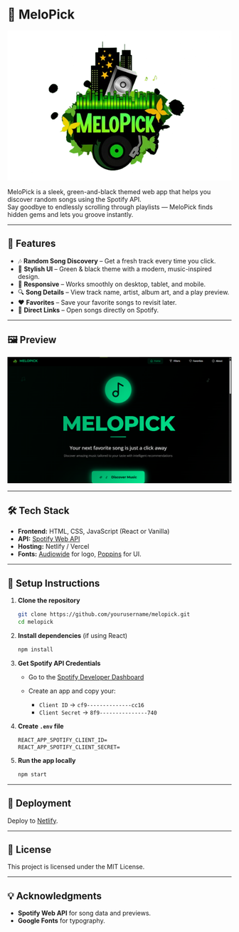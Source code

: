 # 🎵 MeloPick

![MeloPick Logo](./melopick-logo2.png)

MeloPick is a sleek, green-and-black themed web app that helps you discover random songs using the Spotify API.  
Say goodbye to endlessly scrolling through playlists — MeloPick finds hidden gems and lets you groove instantly.

---

## 🌟 Features

- 🎶 **Random Song Discovery** – Get a fresh track every time you click.
- 🎨 **Stylish UI** – Green & black theme with a modern, music-inspired design.
- 📱 **Responsive** – Works smoothly on desktop, tablet, and mobile.
- 🔍 **Song Details** – View track name, artist, album art, and a play preview.
- ❤️ **Favorites** – Save your favorite songs to revisit later.
- 🔗 **Direct Links** – Open songs directly on Spotify.

---

## 🖼 Preview
![MeloPick Screenshot](./melopick.png)

---

## 🛠 Tech Stack

- **Frontend:** HTML, CSS, JavaScript (React or Vanilla)
- **API:** [Spotify Web API](https://developer.spotify.com/documentation/web-api/)
- **Hosting:** Netlify / Vercel
- **Fonts:** [Audiowide](https://fonts.google.com/specimen/Audiowide) for logo, [Poppins](https://fonts.google.com/specimen/Poppins) for UI.

---

## 🔑 Setup Instructions

1. **Clone the repository**
   ```bash
   git clone https://github.com/yourusername/melopick.git
   cd melopick
   ```

2. **Install dependencies** (if using React)

   ```bash
   npm install
   ```

3. **Get Spotify API Credentials**

   * Go to the [Spotify Developer Dashboard](https://developer.spotify.com/dashboard/)
   * Create an app and copy your:

     * `Client ID` → `cf9--------------cc16`
     * `Client Secret` → `8f9---------------740`

4. **Create `.env` file**

   ```env
   REACT_APP_SPOTIFY_CLIENT_ID=
   REACT_APP_SPOTIFY_CLIENT_SECRET=
   ```

5. **Run the app locally**

   ```bash
   npm start
   ```

---

## 🚀 Deployment

Deploy to [Netlify](https://www.netlify.com/).

---

## 📜 License

This project is licensed under the MIT License.

---

## 💡 Acknowledgments

* **Spotify Web API** for song data and previews.
* **Google Fonts** for typography.
